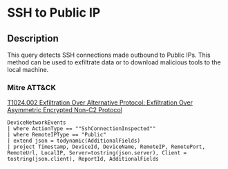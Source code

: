 # SSH to Public IP

## Description
This query detects SSH connections made outbound to Public IPs. This method can be used to exfiltrate data or to download malicious tools to the local machine.

### Mitre ATT&CK

[T1024.002 Exfiltration Over Alternative Protocol: Exfiltration Over Asymmetric Encrypted Non-C2 Protocol](https://attack.mitre.org/techniques/T1048/002/)
```KQL
DeviceNetworkEvents
| where ActionType == ""SshConnectionInspected""
| where RemoteIPType == "Public"
| extend json = todynamic(AdditionalFields)
| project Timestamp, DeviceId, DeviceName, RemoteIP, RemotePort, RemoteUrl, LocalIP, Server=tostring(json.server), Client = tostring(json.client), ReportId, AdditionalFields